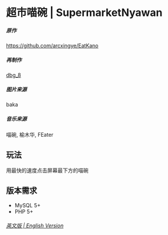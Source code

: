 # 超市喵碗 | SupermarketNyawan

##### 原作
https://github.com/arcxingye/EatKano

##### 再制作
[dbg_8](https://github.com/dbg-8)

##### 图片来源 
baka

##### 音乐来源
喵碗, 榆木华, FEater

## 玩法

用最快的速度点击屏幕最下方的喵碗


## 版本需求

- MySQL 5+
- PHP 5+


###### [英文版 | English Version](https://github.com/dbg-8/SupermarketNyawan/blob/main/README_EN.md)